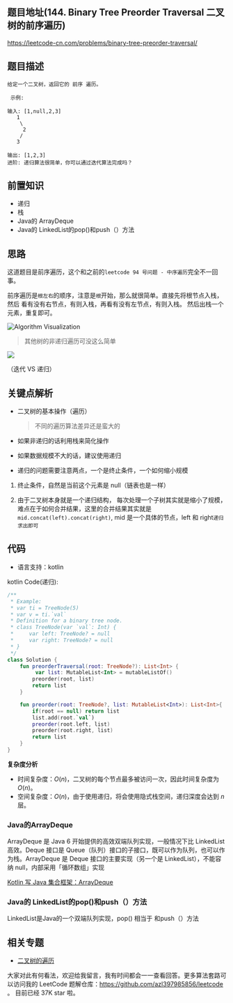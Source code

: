## 题目地址(144. Binary Tree Preorder Traversal 二叉树的前序遍历)

https://leetcode-cn.com/problems/binary-tree-preorder-traversal/

## 题目描述

```
给定一个二叉树，返回它的 前序 遍历。

 示例:

输入: [1,null,2,3]  
   1
    \
     2
    /
   3 

输出: [1,2,3]
进阶: 递归算法很简单，你可以通过迭代算法完成吗？

```

## 前置知识

- 递归
- 栈
- Java的 ArrayDeque
- Java的 LinkedList的pop()和push（）方法

## 思路

这道题目是前序遍历，这个和之前的`leetcode 94 号问题 - 中序遍历`完全不一回事。

前序遍历是`根左右`的顺序，注意是`根`开始，那么就很简单。直接先将根节点入栈，然后
看有没有右节点，有则入栈，再看有没有左节点，有则入栈。 然后出栈一个元素，重复即可。


![Algorithm Visualization](https://upload.wikimedia.org/wikipedia/commons/7/7f/Depth-First-Search.gif)



> 其他树的非递归遍历可没这么简单

![](https://tva1.sinaimg.cn/large/007S8ZIlly1ghltxumvwfj30zu0nttak.jpg)

（迭代 VS 递归）

## 关键点解析

- 二叉树的基本操作（遍历）
  > 不同的遍历算法差异还是蛮大的
- 如果非递归的话利用栈来简化操作

- 如果数据规模不大的话，建议使用递归

- 递归的问题需要注意两点，一个是终止条件，一个如何缩小规模

1. 终止条件，自然是当前这个元素是 null（链表也是一样）

2. 由于二叉树本身就是一个递归结构， 每次处理一个子树其实就是缩小了规模，
   难点在于如何合并结果，这里的合并结果其实就是`mid.concat(left).concat(right)`,
   mid 是一个具体的节点，left 和 right`递归求出即可`

## 代码

- 语言支持：kotlin

kotlin Code(递归):

```kotlin
/**
 * Example:
 * var ti = TreeNode(5)
 * var v = ti.`val`
 * Definition for a binary tree node.
 * class TreeNode(var `val`: Int) {
 *     var left: TreeNode? = null
 *     var right: TreeNode? = null
 * }
 */
class Solution {
    fun preorderTraversal(root: TreeNode?): List<Int> {
         var list: MutableList<Int> = mutableListOf()
        preorder(root, list)
        return list
    }

    fun preorder(root: TreeNode?, list: MutableList<Int>): List<Int>{
        if(root == null) return list
        list.add(root.`val`)
        preorder(root.left, list)
        preorder(root.right, list)
        return list
    }
}
```

**复杂度分析**

* 时间复杂度：$O(n)$，二叉树的每个节点最多被访问一次，因此时间复杂度为$O(n)$。
* 空间复杂度：$O(n)$，由于使用递归，将会使用隐式栈空间，递归深度会达到 $n$ 层。



### Java的ArrayDeque

ArrayDeque 是 Java 6 开始提供的高效双端队列实现，一般情况下比 LinkedList 高效。Deque 接口是 Queue（队列）接口的子接口，既可以作为队列，也可以作为栈。ArrayDeque 是 Deque 接口的主要实现（另一个是 LinkedList），不能容纳 null，内部采用「循环数组」实现

[Kotlin 写 Java 集合框架：ArrayDeque](https://zhuanlan.zhihu.com/p/27678110)

### Java的 LinkedList的pop()和push（）方法
LinkedList是Java的一个双端队列实现，pop() 相当于
和push（）方法

## 相关专题

- [二叉树的遍历](https://github.com/azl397985856/leetcode/blob/master/thinkings/binary-tree-traversal.md)

大家对此有何看法，欢迎给我留言，我有时间都会一一查看回答。更多算法套路可以访问我的 LeetCode 题解仓库：https://github.com/azl397985856/leetcode 。 目前已经 37K star 啦。


